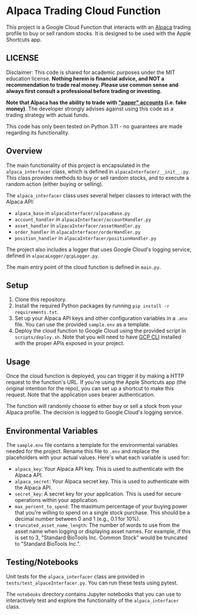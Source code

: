 # Alpaca Trading Cloud Function

This project is a Google Cloud Function that interacts with an [Alpaca](https://alpaca.markets/) trading profile to buy or sell random stocks. It is designed to be used with the Apple Shortcuts app.


## LICENSE

Disclaimer: This code is shared for academic purposes under the MIT education license. **Nothing herein is financial advice, and NOT a recommendation to trade real money. Please use common sense and always first consult a professional before trading or investing.**


**Note that Alpaca has the ability to trade with ["paper" accounts](https://docs.alpaca.markets/docs/paper-trading) (i.e. fake money)**. The developer strongly advises against using this code as a trading strategy with actual funds.

This code has only been tested on Python 3.11 - no guarantees are made regarding its functionality.

## Overview

The main functionality of this project is encapsulated in the `alpaca_interfacer` class, which is defined in `alpacaInterfacer/__init__.py`. This class provides methods to buy or sell random stocks, and to execute a random action (either buying or selling).

The `alpaca_interfacer` class uses several helper classes to interact with the Alpaca API:

- `alpaca_base` in `alpacaInterfacer/alpacaBase.py`
- `account_handler` in `alpacaInterfacer/accountHandler.py`
- `asset_handler` in `alpacaInterfacer/assetHandler.py`
- `order_handler` in `alpacaInterfacer/orderHandler.py`
- `position_handler` in `alpacaInterfacer/positionHandler.py`

The project also includes a logger that uses Google Cloud's logging service, defined in `alpacaLogger/gcpLogger.py`.

The main entry point of the cloud function is defined in `main.py`.

## Setup

1. Clone this repository.
2. Install the required Python packages by running `pip install -r requirements.txt`.
3. Set up your Alpaca API keys and other configuration variables in a `.env` file. You can use the provided `sample.env` as a template.
4. Deploy the cloud function to Google Cloud using the provided script in `scripts/deploy.sh`. Note that you will need to have [GCP CLI](https://cloud.google.com/sdk/docs/install) installed with the proper APIs exposed in your project.

## Usage

Once the cloud function is deployed, you can trigger it by making a HTTP request to the function's URL. If you're using the Apple Shortcuts app (the original intention for the repo), you can set up a shortcut to make this request. Note that the application uses bearer authentication.

The function will randomly choose to either buy or sell a stock from your Alpaca profile. The decision is logged to Google Cloud's logging service.

## Environmental Variables
The `sample.env` file contains a template for the environmental variables needed for the project. Rename this file to `.env` and replace the placeholders with your actual values. Here's what each variable is used for:

- `alpaca_key`: Your Alpaca API key. This is used to authenticate with the Alpaca API.
- `alpaca_secret`: Your Alpaca secret key. This is used to authenticate with the Alpaca API.
- `secret_key`: A secret key for your application. This is used for secure operations within your application.
- `max_percent_to_spend`: The maximum percentage of your buying power that you're willing to spend on a single stock purchase. This should be a decimal number between 0 and 1 (e.g., 0.1 for 10%).
- `truncated_asset_name_length`: The number of words to use from the asset name when logging or displaying asset names. For example, if this is set to 3, "Standard BioTools Inc. Common Stock" would be truncated to "Standard BioTools Inc.".

## Testing/Notebooks

Unit tests for the `alpaca_interfacer` class are provided in `tests/test_alpaceInterfacer.py`. You can run these tests using pytest.

The `notebooks` directory contains Jupyter notebooks that you can use to interactively test and explore the functionality of the `alpaca_interfacer` class.
